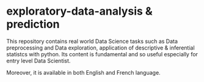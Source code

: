 # exploratory-data-analysis & prediction
This repository contains real world Data Science tasks such as Data preprocessing and Data exploration, application of descriptive & inferential statistcs with python.
Its content is fundamental and so useful especially for entry level Data Scientist.

Moreover, it is available in both English and French language.
